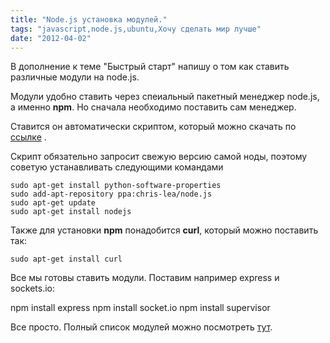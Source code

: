 ```yaml
---
title: "Node.js установка модулей."
tags: "javascript,node.js,ubuntu,Хочу сделать мир лучше"
date: "2012-04-02"
---
```


В дополнение к теме "Быстрый старт" напишу о том как ставить различные модули на node.js.

Модули удобно ставить через спеиальный пакетный менеджер node.js, а именно **npm**. Но сначала необходимо поставить сам менеджер.

Ставится он автоматически скриптом, который можно скачать по [ссылке](http://npmjs.org/install.sh "npm install ") .

Скрипт обязательно запросит свежую версию самой ноды, поэтому советую устанавливать следующими командами

```
sudo apt-get install python-software-properties 
sudo add-apt-repository ppa:chris-lea/node.js 
sudo apt-get update 
sudo apt-get install nodejs
```

Также для установки **npm** понадобится **curl**, который можно поставить так:

```
sudo apt-get install curl
```

Все мы готовы ставить модули. Поставим например express и sockets.io:

npm install express
npm install socket.io
npm install supervisor

Все просто. Полный список модулей можно посмотреть [тут](https://github.com/joyent/node/wiki/modules "node.js modules").
